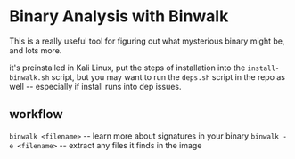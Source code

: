 # Binary Analysis with Binwalk #

This is a really useful tool for figuring out what mysterious binary might be, and lots more.

it's preinstalled in Kali Linux, put the steps of installation into the `install-binwalk.sh` script, but you may want to run the `deps.sh` script in the repo as well -- especially if install runs into dep issues.

## workflow ##

`binwalk <filename>` -- learn more about signatures in your binary
`binwalk -e <filename>` -- extract any files it finds in the image



